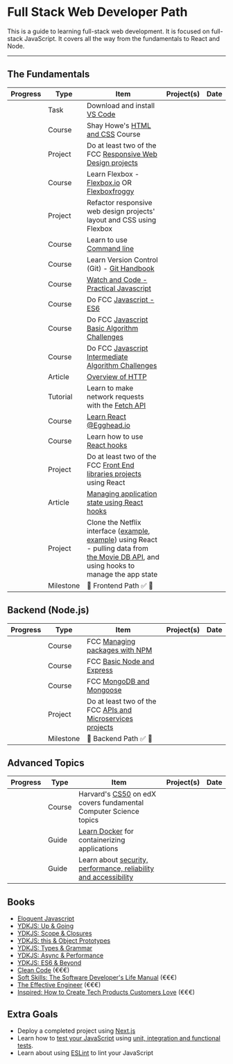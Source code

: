 # Full Stack Web Developer Path
This is a guide to learning full-stack web development. It is focused on full-stack JavaScript. It covers all the way from the fundamentals to React and Node. <br>

-----

## The Fundamentals

| Progress | Type | Item | Project(s) | Date |
| :------: | ------ | ------ | ------------ | :-------: |
|  | Task | Download and install [VS Code](https://code.visualstudio.com/Download) | | |
|  | Course |  Shay Howe's [HTML and CSS](http://learn.shayhowe.com/html-css/) Course |    |   |
|  | Project | Do at least two of the FCC [Responsive Web Design projects](https://www.freecodecamp.org/learn/responsive-web-design/responsive-web-design-projects/) |   |    |
|  | Course | Learn Flexbox - [Flexbox.io](https://flexbox.io/) OR [Flexboxfroggy](http://flexboxfroggy.com/) |   |    |    
|  | Project | Refactor responsive web design projects' layout and CSS using Flexbox |   |    |
|  | Course | Learn to use [Command line](https://commandlinepoweruser.com/)|  ||
|  | Course | Learn Version Control (Git) - [Git Handbook](https://guides.github.com/introduction/git-handbook/)|   |    |
| | Course | [Watch and Code - Practical Javascript](https://watchandcode.com/p/practical-javascript) |  |    |
|   | Course | Do FCC [Javascript - ES6](https://www.freecodecamp.org/learn/javascript-algorithms-and-data-structures/es6/) |   |    |
|   | Course | Do FCC [Javascript Basic Algorithm Challenges](https://www.freecodecamp.org/learn/javascript-algorithms-and-data-structures/basic-algorithm-scripting/) |   |    |
|   | Course | Do FCC [Javascript Intermediate Algorithm Challenges](https://www.freecodecamp.org/learn/javascript-algorithms-and-data-structures/intermediate-algorithm-scripting/) |   |    |
|   | Article | [Overview of HTTP](https://developer.mozilla.org/en-US/docs/Web/HTTP/Overview) |   |    |
|   | Tutorial | Learn to make network requests with the [Fetch API](https://developers.google.com/web/updates/2015/03/introduction-to-fetch) |   |    |
|   | Course | [Learn React @Egghead.io](https://egghead.io/courses/start-learning-react) |   |    |
|   | Course | Learn how to use [React hooks](https://reactjs.org/docs/hooks-intro.html) |   |    |
|  | Project | Do at least two of the FCC [Front End libraries projects](https://www.freecodecamp.org/learn/front-end-libraries/front-end-libraries-projects/) using React |   |    |
|   | Article | [Managing application state using React hooks](https://blog.logrocket.com/state-management-using-only-react-hooks/)
|   | Project |  Clone the Netflix interface ([example](https://miro.medium.com/max/1400/1*O_xw-THZGfjNqNhcxcUbxA.png), [example](https://miro.medium.com/max/1400/1*ILNr36C7Caxee5-s62CDoQ.png)) using React - pulling data from [the Movie DB API](https://www.themoviedb.org/documentation/api), and using hooks to manage the app state |   |    |
|   | Milestone | :tada: Frontend Path :white_check_mark: :tada: |   |    |


## Backend (Node.js)
| Progress | Type | Item | Project(s) | Date |
|:------:|------|------|------------|:-------:|
|   | Course | FCC [Managing packages with NPM](https://www.freecodecamp.org/learn/apis-and-microservices/managing-packages-with-npm/) |   |    |
|   | Course | FCC [Basic Node and Express](https://www.freecodecamp.org/learn/apis-and-microservices/basic-node-and-express/) |   |    |
|   | Course | FCC [MongoDB and Mongoose](https://www.freecodecamp.org/learn/apis-and-microservices/mongodb-and-mongoose/) |   |    |
|  | Project | Do at least two of the FCC [APIs and Microservices projects](https://www.freecodecamp.org/learn/apis-and-microservices/apis-and-microservices-projects/) |   |    |
|   | Milestone | :tada: Backend Path :white_check_mark: :tada: |   |    |

## Advanced Topics
| Progress | Type | Item | Project(s) | Date |
|:------:|------|------|------------|:-------:|
|  | Course | Harvard's [CS50](https://courses.edx.org/courses/course-v1%3AHarvardX%2BCS50%2BX/) on edX covers fundamental Computer Science topics |  ||
|   | Guide | [Learn Docker](https://docker-curriculum.com/) for containerizing applications  |   |    |
|   | Guide | Learn about [security, performance, reliability and accessibility](https://web.dev/learn/)  |   |    |

## Books
* [Eloquent Javascript](http://eloquentjavascript.net/)
* [YDKJS: Up & Going](https://github.com/getify/You-Dont-Know-JS/blob/master/up%20&%20going/README.md#you-dont-know-js-up--going)
* [YDKJS: Scope & Closures](https://github.com/getify/You-Dont-Know-JS/blob/master/scope%20&%20closures/README.md#you-dont-know-js-scope--closures)
* [YDKJS: this & Object Prototypes](https://github.com/getify/You-Dont-Know-JS/blob/master/this%20&%20object%20prototypes/README.md#you-dont-know-js-this--object-prototypes)
* [YDKJS: Types & Grammar](https://github.com/getify/You-Dont-Know-JS/blob/master/types%20&%20grammar/README.md#you-dont-know-js-types--grammar)
* [YDKJS: Async & Performance](https://github.com/getify/You-Dont-Know-JS/blob/master/async%20&%20performance/README.md#you-dont-know-js-async--performance)
* [YDKJS: ES6 & Beyond](https://github.com/getify/You-Dont-Know-JS/blob/master/es6%20&%20beyond/README.md#you-dont-know-js-es6--beyond)
* [Clean Code](https://www.amazon.de/Clean-Code-Handbook-Software-Craftsmanship/dp/0132350882/ref=sr_1_1?dchild=1&keywords=clean+code&qid=1589710732&sr=8-1) (€€€)
* [Soft Skills: The Software Developer's Life Manual](https://www.amazon.de/Soft-Skills-Software-Developers-Manual/dp/B014QLN6G8/ref=sr_1_1?crid=38DBD3RAXQMGQ&dchild=1&keywords=soft+skills&qid=1589714378&sprefix=soft+skills%2Caps%2C163&sr=8-1) (€€€)
* [The Effective Engineer](https://www.amazon.de/gp/product/0996128107/ref=dbs_a_def_rwt_hsch_vapi_taft_p1_i0) (€€€)
* [Inspired: How to Create Tech Products Customers Love](https://www.amazon.de/INSPIRED-Create-Tech-Products-Customers/dp/1119387507/ref=sr_1_1?dchild=1&keywords=inspired&qid=1589714523&sr=8-1) (€€€)


## Extra Goals
* Deploy a completed project using [Next.js](https://nextjs.org/)
* Learn how to [test your JavaScript](https://flaviocopes.com/jest/) using [unit, integration and functional tests](https://www.sitepoint.com/javascript-testing-unit-functional-integration/). 
* Learn about using [ESLint](https://eslint.org/) to lint your JavaScript
